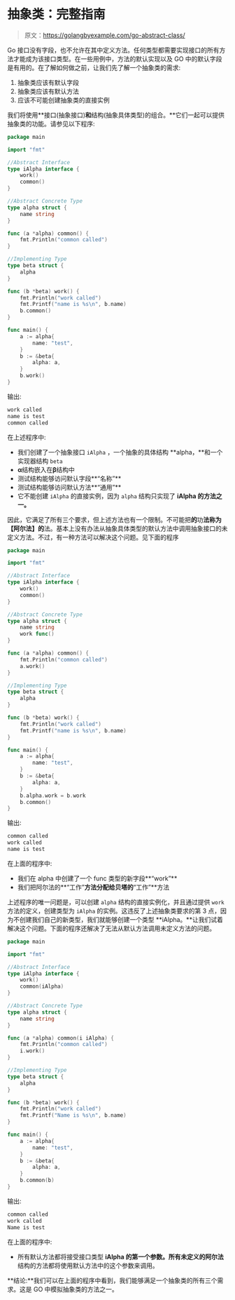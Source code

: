 # 抽象类：完整指南

> 原文：<https://golangbyexample.com/go-abstract-class/>

Go 接口没有字段，也不允许在其中定义方法。任何类型都需要实现接口的所有方法才能成为该接口类型。在一些用例中，方法的默认实现以及 GO 中的默认字段是有用的。在了解如何做之前，让我们先了解一个抽象类的需求:

1.  抽象类应该有默认字段
2.  抽象类应该有默认方法
3.  应该不可能创建抽象类的直接实例

我们将使用**接口(抽象接口)**和**结构(抽象具体类型)的组合。**它们一起可以提供抽象类的功能。请参见以下程序:

```go
package main

import "fmt"

//Abstract Interface
type iAlpha interface {
    work()
    common()
}

//Abstract Concrete Type
type alpha struct {
    name string
}

func (a *alpha) common() {
    fmt.Println("common called")
}

//Implementing Type
type beta struct {
    alpha
}

func (b *beta) work() {
    fmt.Println("work called")
    fmt.Printf("name is %s\n", b.name)
    b.common()
}

func main() {
    a := alpha{
        name: "test",
    }
    b := &beta{
        alpha: a,
    }
    b.work()
}
```

输出:

```go
work called
name is test
common called
```

在上述程序中:

*   我们创建了一个抽象接口 `iAlpha` ，一个抽象的具体结构 **alpha，**和一个实现器结构 `beta`
*   **α**结构嵌入在**β**结构中
*   测试结构能够访问默认字段**“名称”**
*   测试结构能够访问默认方法**“通用”**
*   它不能创建 `iAlpha` 的直接实例，因为 `alpha` 结构只实现了 **iAlpha 的方法之一。**

因此，它满足了所有三个要求，但上述方法也有一个限制。不可能把**的**功**法称为【阿尔法】的**法。基本上没有办法从抽象具体类型的默认方法中调用抽象接口的未定义方法。不过，有一种方法可以解决这个问题。见下面的程序

```go
package main

import "fmt"

//Abstract Interface
type iAlpha interface {
    work()
    common()
}

//Abstract Concrete Type
type alpha struct {
    name string
    work func()
}

func (a *alpha) common() {
    fmt.Println("common called")
    a.work()
}

//Implementing Type
type beta struct {
    alpha
}

func (b *beta) work() {
    fmt.Println("work called")
    fmt.Printf("name is %s\n", b.name)
}

func main() {
    a := alpha{
        name: "test",
    }
    b := &beta{
        alpha: a,
    }
    b.alpha.work = b.work
    b.common()
}
```

输出:

```go
common called
work called
name is test
```

在上面的程序中:

*   我们在 alpha 中创建了一个 func 类型的新字段**“work”**
*   我们把阿尔法的**“工作”**方法分配给贝塔的**“工作”**方法

上述程序的唯一问题是，可以创建 `alpha` 结构的直接实例化，并且通过提供 `work` 方法的定义，创建类型为 `iAlpha` 的实例。这违反了上述抽象类要求的第 3 点，因为不创建我们自己的新类型，我们就能够创建一个类型 **iAlpha。**让我们试着解决这个问题。下面的程序还解决了无法从默认方法调用未定义方法的问题。

```go
package main

import "fmt"

//Abstract Interface
type iAlpha interface {
    work()
    common(iAlpha)
}

//Abstract Concrete Type
type alpha struct {
    name string
}

func (a *alpha) common(i iAlpha) {
    fmt.Println("common called")
    i.work()
}

//Implementing Type
type beta struct {
    alpha
}

func (b *beta) work() {
    fmt.Println("work called")
    fmt.Printf("Name is %s\n", b.name)
}

func main() {
    a := alpha{
        name: "test",
    }
    b := &beta{
        alpha: a,
    }
    b.common(b)
}
```

输出:

```go
common called
work called
Name is test
```

在上面的程序中:

*   所有默认方法都将接受接口类型 **iAlpha 的第一个参数。**所有未定义的**阿尔法**结构的方法都将使用默认方法中的这个参数来调用。

**结论:**我们可以在上面的程序中看到，我们能够满足一个抽象类的所有三个需求。这是 GO 中模拟抽象类的方法之一。